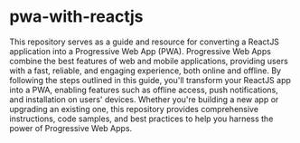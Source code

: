 # pwa-with-reactjs

This repository serves as a guide and resource for converting a ReactJS application into a Progressive Web App (PWA). Progressive Web Apps combine the best features of web and mobile applications, providing users with a fast, reliable, and engaging experience, both online and offline. By following the steps outlined in this guide, you'll transform your ReactJS app into a PWA, enabling features such as offline access, push notifications, and installation on users' devices. Whether you're building a new app or upgrading an existing one, this repository provides comprehensive instructions, code samples, and best practices to help you harness the power of Progressive Web Apps.
